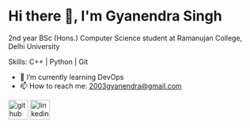 # Hi there 👋, I'm Gyanendra Singh
2nd year BSc (Hons.) Computer Science student at Ramanujan College, Delhi University

Skills: C++ | Python | Git

- 🌱 I’m currently learning DevOps 
- 📫 How to reach me: 2003gyanendra@gmail.com 


[<img src='https://cdn.jsdelivr.net/npm/simple-icons@3.0.1/icons/github.svg' alt='github' height='40'>](https://github.com/Gyanendra28)  [<img src='https://cdn.jsdelivr.net/npm/simple-icons@3.0.1/icons/linkedin.svg' alt='linkedin' height='40'>](https://www.linkedin.com/in/gyanendra-singh-a56164252/)  


